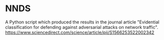 # NNDS

A Python script which produced the results in the journal article "Evidential classification for defending against adversarial attacks on network traffic".
https://www.sciencedirect.com/science/article/pii/S1566253522002342
